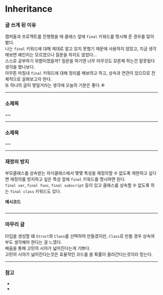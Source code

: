 # Inheritance
### 글 쓰게 된 이유
캠퍼들과 프로젝트를 진행했을 때 클래스 앞에 `final` 키워드를 명시해 준 경우를 많이 봤다.   
나는 `final` 키워드에 대해 제데로 알고 있지 못했기 때문에 사용하지 않았고, 지금 생각해보면 왜인지는 모르겠으나 질문을 하지도 않았다...   
스스로 공부하기 위함이였을까? 질문을 하기엔 너무 아무것도 모른체 하는건 잘못됬다 생각을 했나보다.   
아무튼 마침내 `final` 키워드에 대해 정리를 해보려고 하고, 상속과 연관이 있으므로 전체적으로 살펴보고자 한다.   
또 하나의 글이 쌓일거라는 생각에 오늘의 기분은 좋다.☀️   

***
### 소제목
~~

***
### 소제목
~~

***
### 재정의 방지
부모클래스를 상속받는 자식클래스에서 몇몇 특성을 재정의할 수 없도록 제한하고 싶다면 재정의를 방지하고 싶은 특성 앞에 `final` 키워드를 명시하면 된다.   
`final var`, `final func`, `final subscript` 등이 있고 클래스를 상속할 수 없도록 하는 `final class` 키워드도 있다.   

**예시코드**   
```swift

```

***
### 마무리 글
타입을 생성할 떄  `Struct`와 `Class`를 선택하여 만들겠지만, `Class`로 만들 경우 상속여부도 생각해야 한다는 걸  느꼈다.   
배움을 통해 고민의 시야가 넓어진다는게 기쁘다.   
고민의 시야가 넓어진다는것은 효율적인 코드를 쓸 확률이 올라간다는것이라 믿는다.   

***
### 참고
- []()
- []()
